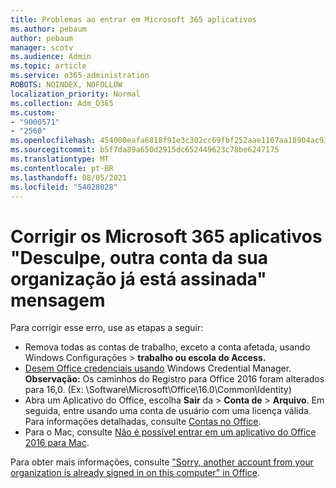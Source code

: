 ```yaml
---
title: Problemas ao entrar em Microsoft 365 aplicativos
ms.author: pebaum
author: pebaum
manager: scotv
ms.audience: Admin
ms.topic: article
ms.service: o365-administration
ROBOTS: NOINDEX, NOFOLLOW
localization_priority: Normal
ms.collection: Adm_O365
ms.custom:
- "9000571"
- "2560"
ms.openlocfilehash: 454000eafa6818f91e3c302cc69fbf252aae1107aa18904ac93a4756d4db642b
ms.sourcegitcommit: b5f7da89a650d2915dc652449623c78be6247175
ms.translationtype: MT
ms.contentlocale: pt-BR
ms.lasthandoff: 08/05/2021
ms.locfileid: "54028028"
---
```

# <a name="fixing-the-microsoft-365-apps-sorry-another-account-from-your-organization-is-already-signed-in-message"></a>Corrigir os Microsoft 365 aplicativos "Desculpe, outra conta da sua organização já está assinada" mensagem

Para corrigir esse erro, use as etapas a seguir:

- Remova todas as contas de trabalho, exceto a conta afetada, usando Windows Configurações > **trabalho ou escola do Access.**
- [Desem Office credenciais usando](https://docs.microsoft.com/office/troubleshoot/error-messages/another-account-already-signed-in#step-3-clear-cached-credentials-on-the-computer) Windows Credential Manager.<br/>
    **Observação:** Os caminhos do Registro para Office 2016 foram alterados para 16,0. (Ex: \Software\Microsoft\Office\16.0\Common\Identity\)
- Abra um Aplicativo do Office, escolha **Sair** da  >  **Conta de**  >  **Arquivo**. Em seguida, entre usando uma conta de usuário com uma licença válida. Para informações detalhadas, consulte [Contas no Office](https://support.office.com/article/accounts-in-office-628ea040-f265-49de-b986-be09c3ebf8a9).
- Para o Mac, consulte [Não é possível entrar em um aplicativo do Office 2016 para Mac](https://docs.microsoft.com/office365/troubleshoot/authentication/sign-in-to-office-2016-for-mac-fail).

Para obter mais informações, consulte ["Sorry, another account from your organization is already signed in on this computer" in Office](https://docs.microsoft.com/office/troubleshoot/error-messages/another-account-already-signed-in).